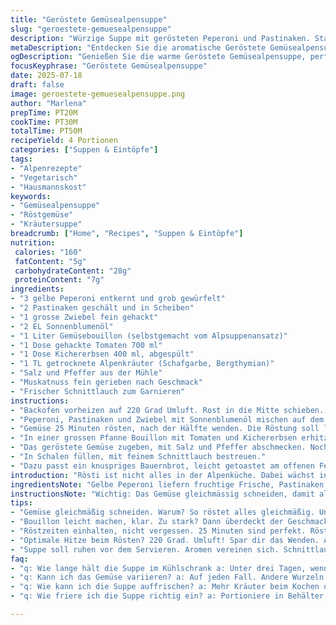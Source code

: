 ```yaml
---
title: "Geröstete Gemüsealpensuppe"
slug: "geroestete-gemuesealpensuppe"
description: "Würzige Suppe mit gerösteten Peperoni und Pastinaken. Statt Karotten nimm Pastinaken, statt Weissbohnen Kichererbsen. Dämpfen, rösteln, dann langsam köcheln. Alpenkraut und wenig Appenzeller für die Würze. Gemüse zuerst in Sonnenblumenöl anrösten. Feine Suppe, die frei ist von Gluten, Ei und Milch, dafür mit Schweizer Bergkräutern und einer kleinen Prise Muskat."
metaDescription: "Entdecken Sie die aromatische Geröstete Gemüsealpensuppe mit Pastinaken und Alpenkräutern, schmackhaft und glutenfrei, ideal für die kalte Jahreszeit."
ogDescription: "Genießen Sie die warme Geröstete Gemüsealpensuppe, perfekte Mischung aus geröstetem Gemüse und bergfrischen Kräutern, ideal für kalte Abende."
focusKeyphrase: "Geröstete Gemüsealpensuppe"
date: 2025-07-18
draft: false
image: geroestete-gemuesealpensuppe.png
author: "Marlena"
prepTime: PT20M
cookTime: PT30M
totalTime: PT50M
recipeYield: 4 Portionen
categories: ["Suppen & Eintöpfe"]
tags:
- "Alpenrezepte"
- "Vegetarisch"
- "Hausmannskost"
keywords:
- "Gemüsealpensuppe"
- "Röstgemüse"
- "Kräutersuppe"
breadcrumb: ["Home", "Recipes", "Suppen & Eintöpfe"]
nutrition: 
 calories: "160"
 fatContent: "5g"
 carbohydrateContent: "28g"
 proteinContent: "7g"
ingredients:
- "3 gelbe Peperoni entkernt und grob gewürfelt"
- "2 Pastinaken geschält und in Scheiben"
- "1 grosse Zwiebel fein gehackt"
- "2 EL Sonnenblumenöl"
- "1 Liter Gemüsebouillon (selbstgemacht vom Alpsuppenansatz)"
- "1 Dose gehackte Tomaten 700 ml"
- "1 Dose Kichererbsen 400 ml, abgespült"
- "1 TL getrocknete Alpenkräuter (Schafgarbe, Bergthymian)"
- "Salz und Pfeffer aus der Mühle"
- "Muskatnuss fein gerieben nach Geschmack"
- "Frischer Schnittlauch zum Garnieren"
instructions:
- "Backofen vorheizen auf 220 Grad Umluft. Rost in die Mitte schieben. Blech mit Backpapier belegen."
- "Peperoni, Pastinaken und Zwiebel mit Sonnenblumenöl mischen auf dem Blech verteilen. Mit etwas Salz bestreuen."
- "Gemüse 25 Minuten rösten, nach der Hälfte wenden. Die Röstung soll leicht karamellisieren, aber nicht schwarz werden."
- "In einer grossen Pfanne Bouillon mit Tomaten und Kichererbsen erhitzen. Alpenkräuter und Muskat zufügen. Einmal aufkochen und dann bei kleiner Hitze 10 Minuten ziehen lassen."
- "Das geröstete Gemüse zugeben, mit Salz und Pfeffer abschmecken. Noch 5 Minuten leicht simmern lassen."
- "In Schalen füllen, mit feinem Schnittlauch bestreuen."
- "Dazu passt ein knuspriges Bauernbrot, leicht getoastet am offenen Feuer."
introduction: "Rösti ist nicht alles in der Alpenküche. Dabei wächst in den Bergen mehr als nur Kartoffeln und Käse. Pastinaken, die vergessene Wurzel, bringen süssliches und nussiges Aroma. Peperoni, die gelben von der Bündner Sonnenterrasse, geben Farbe und Saft. Marinieren oder roh? Nein, erst langsam rösten lassen, Zahlen steigen. Röstaromen verbinden sich mit Bergkräutern, Brennnessel und Bergthymian, wie aus der Alpküche. Kichererbsen statt Bohnen, eine Idee aus der Südschweiz. Klarer Fond aus Gemüse, nicht zu stark, damit die Würze durchscheint. Die Suppe macht warm, trotz Wind und kaltem Schnee draussen. Ohne Milch, ohne Gluten – das geht auch. So bleibt jeder Gipfelsturm leicht und die Pause auf der Alphütte voll Geschmack. Suppenlöffel klappern, Tässchen trinken, Käse später. Man spürt die Alpen in jedem Bissen."
ingredientsNote: "Gelbe Peperoni liefern fruchtige Frische, Pastinaken etwas Herbwürziges. Sonnenblumenöl statt Oliven, eher aus der Region, hitzestabil zum Rösten. Alpenkräuter sind der Schlüssel zur Seele der Suppe. Je nach Saison frische Bergkräuter nehmen, oder getrocknet. Kichererbsen, gut abgespült, geben eine feine Textur. Auf die Menge der Tomaten achten, frische wenn möglich – sie bringen Säure aber auch Süße. Zwiebeln fein hacken, damit sie gut rösteln und ihre Süsse entfalten. Salz und Pfeffer erst zum Schluss, sonst ziehen die Bohnen zu sehr Wasser. Der Bouillon sollte leicht, nicht zu konzentriert sein, wie eine klare Alpensuppe. Dazu bringt geröstetes Bauernbrot die nötige Crunch und erinnert an den häuslichen Kaminofen."
instructionsNote: "Wichtig: Das Gemüse gleichmässig schneiden, damit alles gleich schnell röstet. Das Öl darf den Geschmack tragen, aber nicht dominieren. Das Rösten geht besser in Umluft, so entfällt Wenden, nur einmal zwischendurch rühren. Der Fond wird im Topf vorbereitet. Nach dem Kochen die Hitze reduzieren, damit die Aromen sich setzen. Kichererbsen erst am Schluss zugeben, sie dürfen nicht zerfallen. Würzen auf zwei Etappen, erst mit Kräutern und am Ende mit Salz und Pfeffer, damit nichts bitter wird. Vor dem Servieren kurz nachwürzen, gerade im Bergwinter variiert der Geschmack je nach Lage. Ein bisschen frischer Schnittlauch macht den Unterschied, hellt auf, gibt Frische. Brot leicht rösten, nicht zu hart, so bleibt es innen dampfig. Damit bringt jeder Löffel eine Brise Alpenwind und Heimatgefühl."
tips:
- "Gemüse gleichmäßig schneiden. Warum? So röstet alles gleichmäßig. Ungleichmäßige Stücke? Einige sind verbrannt, andere roh. Berg! Zwiebeln dürfen karamellisieren. Würzen erst spät nach dem Rösten. Dann entfalten sich die Aromen."
- "Bouillon leicht machen, klar. Zu stark? Dann überdeckt der Geschmack. Petersilie oder Schnittlauch für Frische. Passt gut dazu. Kichererbsen erst am Schluss zugeben. Zerfallen? Das mag man nicht. Sie sollen bissfest bleiben."
- "Röstzeiten einhalten, nicht vergessen. 25 Minuten sind perfekt. Röstaroma gilt. Perfekt karamellisiert schmeckt besser. Auf keinen Fall schwarz werden lassen. Ein bisschen Muskatnuss? Kommt gut. Nutze frische oder getrocknete Alpenkräuter."
- "Optimale Hitze beim Rösten? 220 Grad. Umluft! Spar dir das Wenden. Aber einmal umrühren, damit alles gleich bräunt. Brot? Toasten am offenen Feuer für das alpine Gefühl. So einfach!"
- "Suppe soll ruhen vor dem Servieren. Aromen vereinen sich. Schnittlauch kurz sichelförmig schneiden, das gibt den Kick. Warmhalten nicht vergessen. Wer mag, kann etwas Gruyère darüber reiben vor dem Servieren."
faq:
- "q: Wie lange hält die Suppe im Kühlschrank a: Unter drei Tagen, wenn gut abgedeckt. Ist sie warm, schnell abkühlen lassen. Dann dicht verschließen. Viele Kräuter machen einen großen Unterschied."
- "q: Kann ich das Gemüse variieren? a: Auf jeden Fall. Andere Wurzeln könnten gut passen. Karotten oder Zucchini? Mach die Suppe bunter. Aber achte auf die Röstdauer. Jede Wurzel kocht unterschiedlich."
- "q: Wie kann ich die Suppe auffrischen? a: Mehr Kräuter beim Kochen oder zum Garnieren. Ein Spritzer Zitrone hinzuzufügen bringt Frische. Schmeckt anders. Wenn etwas schwer ist, schaffst du das mit Limette."
- "q: Wie friere ich die Suppe richtig ein? a: Portioniere in Behälter, nicht zu voll machen. Einmal einfrieren, dann dauert es nicht lange. Bei Bedarf gut wärmen, nicht zu heiß lassen beim Aufwärmen."

---
```

